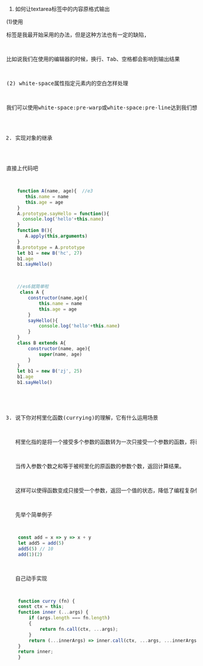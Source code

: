 1. 如何让textarea标签中的内容原格式输出

 (1)使用<pre>标签是我最开始采用的办法，但是这种方法也有一定的缺陷,
    
 比如说我们在使用的编辑器的时候，换行、Tab、空格都会影响到输出结果

 (2) white-space属性指定元素内的空白怎样处理

  我们可以使用white-space:pre-warp或white-space:pre-line达到我们想要的效果


2. 实现对象的继承

直接上代码吧

```js 
    function A(name, age){  //e3
       this.name = name
       this.age = age
    }
    A.prototype.sayHello = function(){
      console.log('hello'+this.name)
    }
    function B(){
       A.apply(this,arguments)
    }
    B.prototype = A.prototype
    let b1 = new B('hc', 27)
    b1.age
    b1.sayHello()
```

```js
    //es6就简单啦
     class A {
        constructor(name,age){
            this.name = name
            this.age = age
        }
        sayHello(){
            console.log('hello'+this.name)  
        }
    }
    class B extends A{
        constructor(name, age){
            super(name, age)
        }
    }
    let b1 = new B('zj', 25)
    b1.age
    b1.sayHello()
```


3. 说下你对柯里化函数(currying)的理解，它有什么运用场景   

   柯里化指的是将一个接受多个参数的函数转为一次只接受一个参数的函数，将已接受的参数保存起来，返回接受剩余参数的新函数，
  
   当传入参数个数之和等于被柯里化的原函数的参数个数，返回计算结果。
   
   这样可以使得函数变成只接受一个参数，返回一个值的状态，降低了编程复杂性

   先举个简单例子

   ```js
    const add = x => y => x + y
    let add5 = add(5)
    add5(5) // 10
    add(1)(2)
   ```

   自己动手实现

   ```js
    function curry (fn) {
    const ctx = this;
    function inner (...args) {
        if (args.length === fn.length) 
        {
            return fn.call(ctx, ...args);
        }
        return (...innerArgs) => inner.call(ctx, ...args, ...innerArgs);
    }
    return inner;
    }
   ```